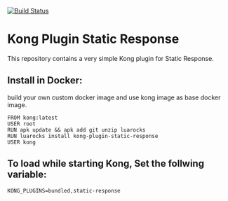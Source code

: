 [![Build Status][badge-travis-image]][badge-travis-url]

Kong Plugin Static Response
====================

This repository contains a very simple Kong plugin for Static Response.

## Install in Docker:

build your own custom docker image and use kong image as base docker image.

```
FROM kong:latest
USER root
RUN apk update && apk add git unzip luarocks
RUN luarocks install kong-plugin-static-response
USER kong
```

## To load while starting Kong, Set the follwing variable:
```
KONG_PLUGINS=bundled,static-response
```
[badge-travis-url]: https://travis-ci.org/Kong/kong-plugin/branches
[badge-travis-image]: https://travis-ci.com/Kong/kong-plugin.svg?branch=master
